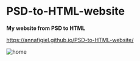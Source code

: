 # PSD-to-HTML-website

**My website from PSD to HTML**

https://annafigiel.github.io/PSD-to-HTML-website/




![home](https://cloud.githubusercontent.com/assets/21179775/25669510/047dee2e-302a-11e7-959e-2bd47c4167f0.png)
